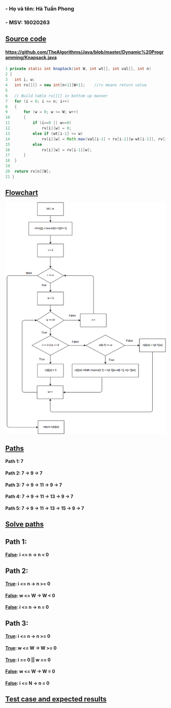 ### **- Họ và tên: Hà Tuấn Phong**
### **- MSV: 16020263**
## **<u>Source code</u>**
#### https://github.com/TheAlgorithms/Java/blob/master/Dynamic%20Programming/Knapsack.java
```Java
1 private static int knapSack(int W, int wt[], int val[], int n)
2 {
3 	int i, w;
4 	int rv[][] = new int[n+1][W+1];    //rv means return value
5 	
6 	// Build table rv[][] in bottom up manner
7 	for (i = 0; i <= n; i++)
8 	{
9 		for (w = 0; w <= W; w++)
10		{
11			if (i==0 || w==0)
12				rv[i][w] = 0;
13			else if (wt[i-1] <= w)
14				rv[i][w] = Math.max(val[i-1] + rv[i-1][w-wt[i-1]], rv[i-1][w]);
15			else
16				rv[i][w] = rv[i-1][w];
17		}
18	}
19	
20	return rv[n][W];
21 }
```
## **<u>Flowchart</u>**
![](Knapsack.png)

## **<u>Paths</u>**
#### **Path 1:** 7
#### **Path 2:** 7 &rarr; 9 &rarr; 7
#### **Path 3:** 7 &rarr; 9 &rarr; 11 &rarr; 9 &rarr; 7
#### **Path 4:** 7 &rarr; 9 &rarr; 11 &rarr; 13 &rarr; 9 &rarr; 7
#### **Path 5:** 7 &rarr; 9 &rarr; 11 &rarr; 13 &rarr; 15 &rarr; 9 &rarr; 7

## **<u>Solve paths</u>**
## **Path 1:**
#### **<u>False</u>: i <= n -> n < 0**
## **Path 2:**
#### **<u>True</u>: i <= n -> n >= 0**
#### **<u>False</u>: w <= W -> W < 0**
#### **<u>False</u>: i <= n -> n = 0**
## **Path 3:**
#### **<u>True</u>: i <= n -> n >= 0**
#### **<u>True</u>: w <= W -> W >= 0**
#### **<u>True</u>: i == 0 || w == 0**
#### **<u>False</u>: w <= W -> W = 0**
#### **<u>False</u>: i <= N -> n = 0**
## **<u>Test case and expected results</u>**

